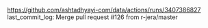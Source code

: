 https://github.com/ashtadhyayi-com/data/actions/runs/3407386827
last_commit_log: Merge pull request #126 from r-jera/master